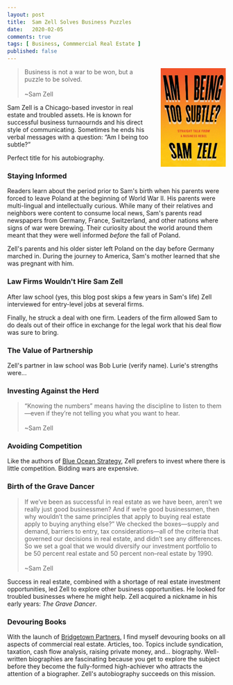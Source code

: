 ```yaml
---
layout: post
title:  Sam Zell Solves Business Puzzles
date:   2020-02-05
comments: true
tags: [ Business, Commmercial Real Estate ]
published: false
---
```

<img style="margin-left:20px" src="/images/sam_zell_am_i_being_too_subtle.jpg" width="150" align="right" alt="Sam Zell - Am I Being Too Subtle" title="Sam Zell - Am I Being Too Subtle" /> 
 
>Business is not a war to be won, but a puzzle to be solved.<br/>&nbsp;<br/>~Sam Zell

Sam Zell is a Chicago-based investor in real estate and troubled assets. He is known for successful business turnaournds and his direct style of communicating. Sometimes he ends his verbal messages with a question: “Am I being too subtle?” 

Perfect title for his autobiography.

<!--more-->

### Staying Informed

Readers learn about the period prior to Sam's birth when his parents were forced to leave Poland at the beginning of World War II. His parents were multi-lingual and intellectually curious. While many of their relatives and neighbors were content to consume local news, Sam's parents read newspapers from Germany, France, Switzerland, and other nations where signs of war were brewing. Their curiosity about the world around them meant that they were well informed _before_ the fall of Poland. 

Zell's parents and his older sister left Poland on the day before Germany marched in. During the journey to America, Sam's mother learned that she was pregnant with him.

### Law Firms Wouldn't Hire Sam Zell

After law school (yes, this blog post skips a few years in Sam's life) Zell interviewed for entry-level jobs at several firms. 

Finally, he struck a deal with one firm. Leaders of the firm allowed Sam to do deals out of their office in exchange for the legal work that his deal flow was sure to bring.


### The Value of Partnership

Zell's partner in law school was Bob Lurie (verify name). Lurie's strengths were...


### Investing Against the Herd

>“Knowing the numbers” means having the discipline to listen to them—even if they’re not telling you what you want to hear.<br/>&nbsp;<br/>~Sam Zell


### Avoiding Competition

Like the authors of [Blue Ocean Strategy](/blog/2012/11/10/make-your-competition-irrelevant/), Zell prefers to invest where there is little competition. Bidding wars are expensive.


### Birth of the Grave Dancer

>If we’ve been as successful in real estate as we have been, aren’t we really just good businessmen? And if we’re good businessmen, then why wouldn’t the same principles that apply to buying real estate apply to buying anything else?” We checked the boxes—supply and demand, barriers to entry, tax considerations—all of the criteria that governed our decisions in real estate, and didn’t see any differences. So we set a goal that we would diversify our investment portfolio to be 50 percent real estate and 50 percent non–real estate by 1990.<br/>&nbsp;<br/>~Sam Zell

Success in real estate, combined with a shortage of real estate investment opportunities, led Zell to explore other business opportunities. He looked for troubled businesses where he might help. Zell acquired a nickname in his early years: _The Grave Dancer_.


### Devouring Books

With the launch of [Bridgetown Partners](https://bridgetownpartners.com), I find myself devouring books on all aspects of commercial real estate. Articles, too. Topics include syndication, taxation, cash flow analysis, raising private money, and... biography. Well-written biographies are fascinating because you get to explore the subject before they become the fully-formed high-achiever who attracts the attention of a biographer. Zell's autobiography succeeds on this mission.


